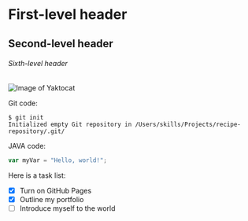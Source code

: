 # First-level header
## Second-level header

###### Sixth-level header

![Image of Yaktocat](https://octodex.github.com/images/yaktocat.png)

Git code:
```
$ git init
Initialized empty Git repository in /Users/skills/Projects/recipe-repository/.git/
```

JAVA code:
``` javascript
var myVar = "Hello, world!";
```

Here is a task list:  
- [x] Turn on GitHub Pages
- [x] Outline my portfolio
- [ ] Introduce myself to the world
